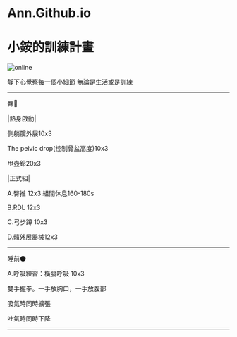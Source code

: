 # Ann.Github.io
<html>
<head>
  <meta charset="UTF-8">
</head>
<body>
  <h1>小銨的訓練計畫</h1>
  <img src="https://custom-images.strikinglycdn.com/res/hrscywv4p/image/upload/c_limit,fl_lossy,h_600,w_800,f_auto,q_auto/6854615/492705_919805.jpeg" alt="online">
  <p>靜下心覺察每一個小細節 無論是生活或是訓練</p>
  <hr>
  <p>臀🍑</p>
  <p>|熱身啟動|</p>
  <p>  側躺髖外展10x3</p>
  <p>  The pelvic drop(控制骨盆高度)10x3</p>
  <p>  甩壺鈴20x3</p>
  <p>  |正式組|</p>
  <p>A.臀推 12x3 組間休息160-180s</p>
  <p>B.RDL 12x3</p>
  <p>C.弓步蹲 10x3</p>
  <p>D.髖外展器械12x3</p>
  <hr>
  <p>睡前🌑</p>
  <p>A.呼吸練習：橫膈呼吸 10x3</p>
  <p>雙手握拳。一手放胸口，一手放腹部</p>
  <p>吸氣時同時擴張</p>
  <p>吐氣時同時下降</p>
  <hr>
</body>
</html>
